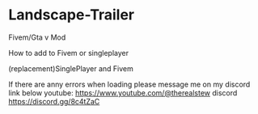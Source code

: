 # Landscape-Trailer
Fivem/Gta v Mod 

How to add to Fivem or singleplayer

(replacement)SinglePlayer and Fivem

If there are anny errors when loading please message me on my discord link below
youtube: https://www.youtube.com/@therealstew discord https://discord.gg/8c4tZaC
